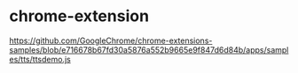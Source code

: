 # chrome-extension
https://github.com/GoogleChrome/chrome-extensions-samples/blob/e716678b67fd30a5876a552b9665e9f847d6d84b/apps/samples/tts/ttsdemo.js
